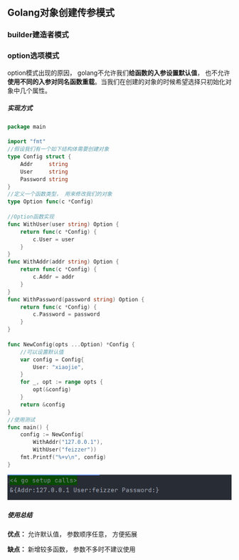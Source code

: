 ## Golang对象创建传参模式

### builder建造者模式

### option选项模式

option模式出现的原因， golang不允许我们**给函数的入参设置默认值**， 也不允许**使用不同的入参对同名函数重载**。当我们在创建的对象的时候希望选择只初始化对象中几个属性。

##### 实现方式

```go
package main

import "fmt"
//假设我们有一个如下结构体需要创建对象
type Config struct {
	Addr 	 string
	User 	 string
	Password string
}
//定义一个函数类型， 用来修改我们的对象
type Option func(c *Config)

//Option函数实现
func WithUser(user string) Option {
	return func(c *Config) {
		c.User = user
	}
}
func WithAddr(addr string) Option {
	return func(c *Config) {
		c.Addr = addr
	}
}
func WithPassword(password string) Option {
	return func(c *Config) {
		c.Password = password
	}
}

func NewConfig(opts ...Option) *Config {
    //可以设置默认值
	var config = Config{
        User: "xiaojie",
    }
	for _, opt := range opts {
		opt(&config)
	}
	return &config
}
//使用测试
func main() {
	config := NewConfig(
        WithAddr("127.0.0.1"),
		WithUser("feizzer"))
	fmt.Printf("%+v\n", config)
}
```

![image-20230306163951487](创建对象模式.assets/image-20230306163951487.png) 

##### 使用总结

**优点：** 允许默认值， 参数顺序任意， 方便拓展

**缺点：** 新增较多函数， 参数不多时不建议使用

